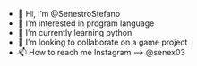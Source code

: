 - 👋 Hi, I’m @SenestroStefano
- 👀 I’m interested in program language
- 🌱 I’m currently learning python
- 💞️ I’m looking to collaborate on a game project
- 📫 How to reach me Instagram --> @senex03

<!---
SenestroStefano/SenestroStefano is a ✨ special ✨ repository because its `README.md` (this file) appears on your GitHub profile.
You can click the Preview link to take a look at your changes.
--->
